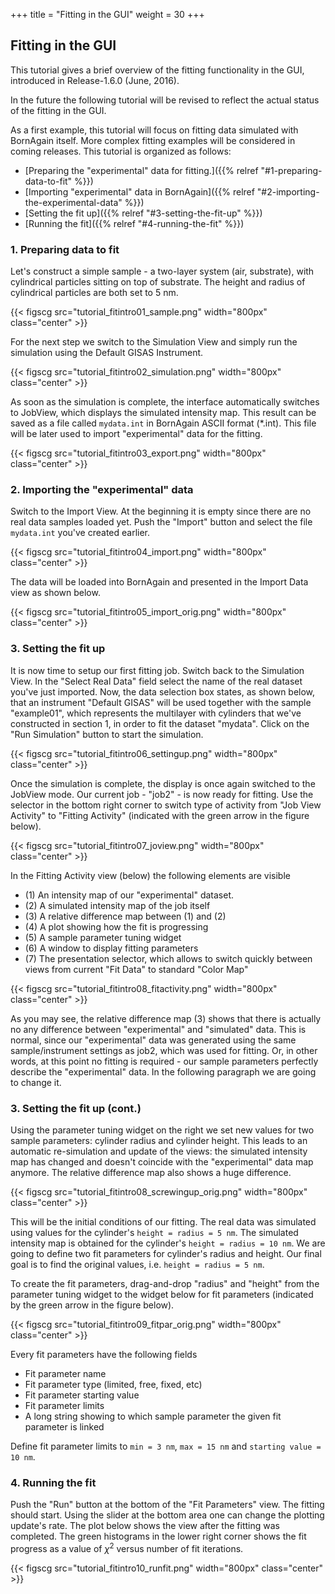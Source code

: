 +++
title = "Fitting in the GUI"
weight = 30
+++

## Fitting in the GUI

This tutorial gives a brief overview of the fitting functionality in the GUI, introduced in Release-1.6.0 (June, 2016).

In the future the following tutorial will be revised to reflect the actual status of the fitting in the GUI.

As a first example, this tutorial will focus on fitting data simulated with BornAgain itself. More complex fitting examples will be considered in coming releases. This tutorial is organized as follows:
   
   * [Preparing the "experimental" data for fitting.]({{% relref "#1-preparing-data-to-fit" %}}) 
   * [Importing "experimental" data in BornAgain]({{% relref "#2-importing-the-experimental-data" %}}) 
   * [Setting the fit up]({{% relref "#3-setting-the-fit-up" %}}) 
   * [Running the fit]({{% relref "#4-running-the-fit" %}}) 

### 1. Preparing data to fit

Let's construct a simple sample - a two-layer system (air, substrate), with cylindrical particles sitting on top of substrate. The height and radius of cylindrical particles are both set to 5 nm.

{{< figscg src="tutorial_fitintro01_sample.png" width="800px" class="center" >}}

For the next step we switch to the Simulation View and simply run the simulation using the Default GISAS Instrument.

{{< figscg src="tutorial_fitintro02_simulation.png" width="800px" class="center" >}}

As soon as the simulation is complete, the interface automatically switches to JobView, which displays the simulated intensity map. This result can be saved as a file called `mydata.int` in BornAgain ASCII format (*.int). This file will be later used to import "experimental" data for the fitting.

{{< figscg src="tutorial_fitintro03_export.png" width="800px" class="center" >}}

### 2. Importing the "experimental" data

Switch to the Import View. At the beginning it is empty since there are no real data samples loaded yet. Push the "Import" button and select the file `mydata.int` you've created earlier.

{{< figscg src="tutorial_fitintro04_import.png" width="800px" class="center" >}}

The data will be loaded into BornAgain and presented in the Import Data view as shown below.

{{< figscg src="tutorial_fitintro05_import_orig.png" width="800px" class="center" >}}

### 3. Setting the fit up

It is now time to setup our first fitting job. Switch back to the Simulation View. In the "Select Real Data" field select the name of the real dataset you've just imported. Now, the data selection box states, as shown below, that an instrument "Default GISAS" will be used together with the sample "example01", which represents the multilayer with cylinders that we've constructed in section 1, in order to fit the dataset "mydata". Click on the "Run Simulation" button to start the simulation.

{{< figscg src="tutorial_fitintro06_settingup.png" width="800px" class="center" >}}

Once the simulation is complete, the display is once again switched to the JobView mode. Our current job - "job2" - is now ready for fitting. Use the selector in the bottom right corner to switch type of activity from "Job View Activity" to "Fitting Activity" (indicated with the green arrow in the figure below).

{{< figscg src="tutorial_fitintro07_joview.png" width="800px" class="center" >}}

In the Fitting Activity view (below) the following elements are visible

   * (1) An intensity map of our "experimental" dataset.
   * (2) A simulated intensity map of the job itself 
   * (3) A relative difference map between (1) and (2)
   * (4) A plot showing how the fit is progressing
   * (5) A sample parameter tuning widget
   * (6) A window to display fitting parameters
   * (7) The presentation selector, which allows to switch quickly between views from current "Fit Data" to standard "Color Map"

{{< figscg src="tutorial_fitintro08_fitactivity.png" width="800px" class="center" >}}

As you may see, the relative difference map (3) shows that there is actually no any difference between "experimental" and "simulated" data. This is normal, since our "experimental" data was generated using the same sample/instrument settings as job2, which was used for fitting. Or, in other words, at this point no fitting is required - our sample parameters perfectly describe the "experimental" data. In the following paragraph we are going to change it.

### 3. Setting the fit up (cont.)

Using the parameter tuning widget on the right we set new values for two sample parameters: cylinder radius and cylinder height. This leads to an automatic re-simulation and update of the views: the simulated intensity map has changed and doesn't coincide with the "experimental" data map anymore. The relative difference map also shows a huge difference.

{{< figscg src="tutorial_fitintro08_screwingup_orig.png" width="800px" class="center" >}}

This will be the initial conditions of our fitting. The real data was simulated using values for the cylinder's `height = radius = 5 nm`. The simulated intensity map is obtained for the cylinder's `height = radius = 10 nm`. We are going to define two fit parameters for cylinder's radius and height. Our final goal is to find the original values, i.e. `height = radius = 5 nm`.

To create the fit parameters, drag-and-drop "radius" and "height" from the parameter tuning widget to the widget below for fit parameters (indicated by the green arrow in the figure below).

{{< figscg src="tutorial_fitintro09_fitpar_orig.png" width="800px" class="center" >}}

Every fit parameters have the following fields

   * Fit parameter name
   * Fit parameter type (limited, free, fixed, etc)
   * Fit parameter starting value
   * Fit parameter limits
   * A long string showing to which sample parameter the given fit parameter is linked

Define fit parameter limits to `min = 3 nm`, `max = 15 nm` and `starting value = 10 nm`.

### 4. Running the fit

Push the "Run" button at the bottom of the "Fit Parameters" view. The fitting should start. Using the slider at the bottom area one can change the plotting update's rate. The plot below shows the view after the fitting was completed. The green histograms in the lower right corner shows the fit progress as a value of $\chi^2$ versus number of fit iterations.

{{< figscg src="tutorial_fitintro10_runfit.png" width="800px" class="center" >}}

